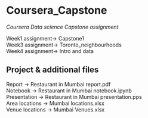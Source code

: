 # Coursera_Capstone  
_Coursera Data science Capstone assignment_  
  
Week1 assignment-> Capstone1  
Week3 assignment-> Toronto_neighbourhoods  
Week4 assignment-> Intro and data  
  
  
## Project & additional files  
Report -> Restaurant in Mumbai report.pdf  
Notebook -> Restaurant in Mumbai notebook.ipynb  
Presentation -> Restaurant in Mumbai presentation.pps  
Area locations -> Mumbai locations.xlsx  
Venue locations -> Mumbai Venues.xlsx
